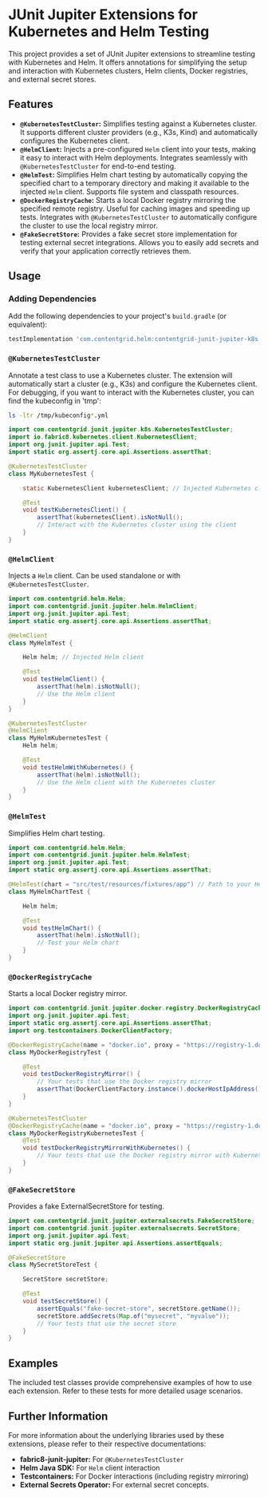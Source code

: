 # JUnit Jupiter Extensions for Kubernetes and Helm Testing

This project provides a set of JUnit Jupiter extensions to streamline testing with Kubernetes and Helm. It offers annotations for simplifying the setup and interaction with Kubernetes clusters, Helm clients, Docker registries, and external secret stores.

## Features

*   **`@KubernetesTestCluster`:** Simplifies testing against a Kubernetes cluster. It supports different cluster providers (e.g., K3s, Kind) and automatically configures the Kubernetes client.
*   **`@HelmClient`:** Injects a pre-configured `Helm` client into your tests, making it easy to interact with Helm deployments. Integrates seamlessly with `@KubernetesTestCluster` for end-to-end testing.
*   **`@HelmTest`:** Simplifies Helm chart testing by automatically copying the specified chart to a temporary directory and making it available to the injected `Helm` client. Supports file system and classpath resources.
*   **`@DockerRegistryCache`:** Starts a local Docker registry mirroring the specified remote registry. Useful for caching images and speeding up tests.  Integrates with `@KubernetesTestCluster` to automatically configure the cluster to use the local registry mirror.
*   **`@FakeSecretStore`:** Provides a fake secret store implementation for testing external secret integrations.  Allows you to easily add secrets and verify that your application correctly retrieves them.

## Usage

### Adding Dependencies

Add the following dependencies to your project's `build.gradle` (or equivalent):

```groovy
testImplementation 'com.contentgrid.helm:contentgrid-junit-jupiter-k8s:...'
```

### `@KubernetesTestCluster`

Annotate a test class to use a Kubernetes cluster. The extension will automatically start a cluster (e.g., K3s) and configure the Kubernetes client.
For debugging, if you want to interact with the Kubernetes cluster, you can find the kubeconfig in 'tmp':
```bash
ls -ltr /tmp/kubeconfig*.yml
```

```java
import com.contentgrid.junit.jupiter.k8s.KubernetesTestCluster;
import io.fabric8.kubernetes.client.KubernetesClient;
import org.junit.jupiter.api.Test;
import static org.assertj.core.api.Assertions.assertThat;

@KubernetesTestCluster
class MyKubernetesTest {

    static KubernetesClient kubernetesClient; // Injected Kubernetes client

    @Test
    void testKubernetesClient() {
        assertThat(kubernetesClient).isNotNull();
        // Interact with the Kubernetes cluster using the client
    }
}
```

### `@HelmClient`

Injects a `Helm` client.  Can be used standalone or with `@KubernetesTestCluster`.

```java
import com.contentgrid.helm.Helm;
import com.contentgrid.junit.jupiter.helm.HelmClient;
import org.junit.jupiter.api.Test;
import static org.assertj.core.api.Assertions.assertThat;

@HelmClient
class MyHelmTest {

    Helm helm; // Injected Helm client

    @Test
    void testHelmClient() {
        assertThat(helm).isNotNull();
        // Use the Helm client
    }
}

@KubernetesTestCluster
@HelmClient
class MyHelmKubernetesTest {
    Helm helm;

    @Test
    void testHelmWithKubernetes() {
        assertThat(helm).isNotNull();
        // Use the Helm client with the Kubernetes cluster
    }
}
```

### `@HelmTest`

Simplifies Helm chart testing.

```java
import com.contentgrid.helm.Helm;
import com.contentgrid.junit.jupiter.helm.HelmTest;
import org.junit.jupiter.api.Test;
import static org.assertj.core.api.Assertions.assertThat;

@HelmTest(chart = "src/test/resources/fixtures/app") // Path to your Helm chart
class MyHelmChartTest {

    Helm helm;

    @Test
    void testHelmChart() {
        assertThat(helm).isNotNull();
        // Test your Helm chart
    }
}
```

### `@DockerRegistryCache`

Starts a local Docker registry mirror.

```java
import com.contentgrid.junit.jupiter.docker.registry.DockerRegistryCache;
import org.junit.jupiter.api.Test;
import static org.assertj.core.api.Assertions.assertThat;
import org.testcontainers.DockerClientFactory;

@DockerRegistryCache(name = "docker.io", proxy = "https://registry-1.docker.io")
class MyDockerRegistryTest {

    @Test
    void testDockerRegistryMirror() {
        // Your tests that use the Docker registry mirror
        assertThat(DockerClientFactory.instance().dockerHostIpAddress()).isNotBlank();
    }
}

@KubernetesTestCluster
@DockerRegistryCache(name = "docker.io", proxy = "https://registry-1.docker.io")
class MyDockerRegistryKubernetesTest {
    @Test
    void testDockerRegistryMirrorWithKubernetes() {
        // Your tests that use the Docker registry mirror with Kubernetes
    }
}
```

### `@FakeSecretStore`

Provides a fake ExternalSecretStore for testing.

```java
import com.contentgrid.junit.jupiter.externalsecrets.FakeSecretStore;
import com.contentgrid.junit.jupiter.externalsecrets.SecretStore;
import org.junit.jupiter.api.Test;
import static org.junit.jupiter.api.Assertions.assertEquals;

@FakeSecretStore
class MySecretStoreTest {

    SecretStore secretStore;

    @Test
    void testSecretStore() {
        assertEquals("fake-secret-store", secretStore.getName());
        secretStore.addSecrets(Map.of("mysecret", "myvalue"));
        // Your tests that use the secret store
    }
}
```

## Examples

The included test classes provide comprehensive examples of how to use each extension. Refer to these tests for more detailed usage scenarios.

## Further Information

For more information about the underlying libraries used by these extensions, please refer to their respective documentations:

*   **fabric8-junit-jupiter:** For `@KubernetesTestCluster`
*   **Helm Java SDK:** For `Helm` client interaction
*   **Testcontainers:** For Docker interactions (including registry mirroring)
*   **External Secrets Operator:** For external secret concepts.

